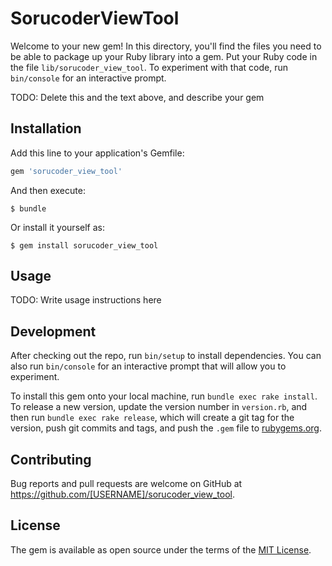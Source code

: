 # SorucoderViewTool

Welcome to your new gem! In this directory, you'll find the files you need to be able to package up your Ruby library into a gem. Put your Ruby code in the file `lib/sorucoder_view_tool`. To experiment with that code, run `bin/console` for an interactive prompt.

TODO: Delete this and the text above, and describe your gem

## Installation

Add this line to your application's Gemfile:

```ruby
gem 'sorucoder_view_tool'
```

And then execute:

    $ bundle

Or install it yourself as:

    $ gem install sorucoder_view_tool

## Usage

TODO: Write usage instructions here

## Development

After checking out the repo, run `bin/setup` to install dependencies. You can also run `bin/console` for an interactive prompt that will allow you to experiment.

To install this gem onto your local machine, run `bundle exec rake install`. To release a new version, update the version number in `version.rb`, and then run `bundle exec rake release`, which will create a git tag for the version, push git commits and tags, and push the `.gem` file to [rubygems.org](https://rubygems.org).

## Contributing

Bug reports and pull requests are welcome on GitHub at https://github.com/[USERNAME]/sorucoder_view_tool.

## License

The gem is available as open source under the terms of the [MIT License](https://opensource.org/licenses/MIT).
